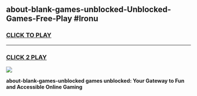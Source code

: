 
## about-blank-games-unblocked-Unblocked-Games-Free-Play #lronu
<h3>
<a href="https://us.freeplayer.one?title=about-blank-games-unblocked&ref=9M">CLICK TO PLAY</a></h3>
<hr>

<h3>
<a href="https://us.freeplayer.one?title=about-blank-games-unblocked&ref=9M">CLICK 2 PLAY</a>
  
</h3>

<a href="https://us.freeplayer.one?title=about-blank-games-unblocked&ref=9M"><img src="https://clearcache.store/games.png"></a>


**about-blank-games-unblocked games unblocked: Your Gateway to Fun and Accessible Online Gaming**
